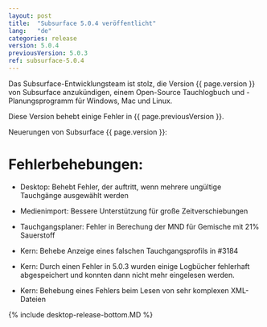 ```yaml
---
layout: post
title:  "Subsurface 5.0.4 veröffentlicht"
lang:   "de"
categories: release
version: 5.0.4
previousVersion: 5.0.3
ref: subsurface-5.0.4
---
```


Das Subsurface-Entwicklungsteam ist stolz, die Version {{ page.version }} von Subsurface anzukündigen, einem Open-Source Tauchlogbuch und -Planungsprogramm für Windows, Mac und Linux.

Diese Version behebt einige Fehler in {{ page.previousVersion }}.

Neuerungen von Subsurface {{ page.version }}:

# Fehlerbehebungen:

- Desktop: Behebt Fehler, der auftritt, wenn mehrere ungültige
  Tauchgänge ausgewählt werden

- Medienimport: Bessere Unterstützung für große Zeitverschiebungen

- Tauchgangsplaner: Fehler in Berechung der MND für Gemische mit 21%
  Sauerstoff 

- Kern: Behebe Anzeige eines falschen Tauchgangsprofils in #3184

- Kern: Durch einen Fehler in 5.0.3 wurden einige Logbücher fehlerhaft
  abgespeichert und konnten dann nicht mehr eingelesen werden.

- Kern: Behebung eines Fehlers beim Lesen von sehr komplexen XML-Dateien


{% include desktop-release-bottom.MD %}
